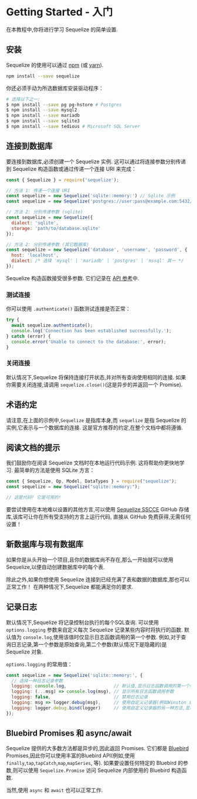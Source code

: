 # Getting Started - 入门

在本教程中,你将进行学习 Sequelize 的简单设置.

## 安装

Sequelize 的使用可以通过 [npm](https://www.npmjs.com/package/sequelize) (或 [yarn](https://yarnpkg.com/package/sequelize)).

```sh
npm install --save sequelize
```

你还必须手动为所选数据库安装驱动程序：

```sh
# 选择以下之一:
$ npm install --save pg pg-hstore # Postgres
$ npm install --save mysql2
$ npm install --save mariadb
$ npm install --save sqlite3
$ npm install --save tedious # Microsoft SQL Server
```

## 连接到数据库

要连接到数据库,必须创建一个 Sequelize 实例. 这可以通过将连接参数分别传递到 Sequelize 构造函数或通过传递一个连接 URI 来完成：

```js
const { Sequelize } = require('sequelize');

// 方法 1: 传递一个连接 URI
const sequelize = new Sequelize('sqlite::memory:') // Sqlite 示例
const sequelize = new Sequelize('postgres://user:pass@example.com:5432/dbname') // Postgres 示例

// 方法 2: 分别传递参数 (sqlite)
const sequelize = new Sequelize({
  dialect: 'sqlite',
  storage: 'path/to/database.sqlite'
});

// 方法 2: 分别传递参数 (其它数据库)
const sequelize = new Sequelize('database', 'username', 'password', {
  host: 'localhost',
  dialect: /* 选择 'mysql' | 'mariadb' | 'postgres' | 'mssql' 其一 */
});
```

Sequelize 构造函数接受很多参数. 它们记录在 [API 参考](https://sequelize.org/master/class/lib/sequelize.js~Sequelize.html#instance-constructor-constructor)中.

### 测试连接

你可以使用 `.authenticate()` 函数测试连接是否正常：

```js
try {
  await sequelize.authenticate();
  console.log('Connection has been established successfully.');
} catch (error) {
  console.error('Unable to connect to the database:', error);
}
```

### 关闭连接

默认情况下,Sequelize 将保持连接打开状态,并对所有查询使用相同的连接. 如果你需要关闭连接,请调用 `sequelize.close()`(这是异步的并返回一个 Promise).

## 术语约定

请注意,在上面的示例中,`Sequelize` 是指库本身,而 `sequelize` 是指 Sequelize 的实例,它表示与一个数据库的连接. 这是官方推荐的约定,在整个文档中都将遵循.

## 阅读文档的提示

我们鼓励你在阅读 Sequelize 文档时在本地运行代码示例. 这将帮助你更快地学习. 最简单的方法是使用 SQLite 方言：

```js
const { Sequelize, Op, Model, DataTypes } = require("sequelize");
const sequelize = new Sequelize("sqlite::memory:");

// 这是代码! 它是可用的!
```

要尝试使用在本地难以设置的其他方言,可以使用 [Sequelize SSCCE](https://github.com/papb/sequelize-sscce) GitHub 存储库,该库可让你在所有受支持的方言上运行代码, 直接从 GitHub 免费获得,无需任何设置！

## 新数据库与现有数据库

如果你是从头开始一个项目,且你的数据库尚不存在,那么一开始就可以使用 Sequelize,以便自动创建数据库中的每个表.

除此之外,如果你想使用 Sequelize 连接到已经充满了表和数据的数据库,那也可以正常工作！ 在两种情况下,Sequelize 都能满足你的要求.

## 记录日志

默认情况下,Sequelize 将记录控制台执行的每个SQL查询. 可以使用 `options.logging` 参数来自定义每次 Sequelize 记录某些内容时将执行的函数. 默认值为 `console.log`,使用该值时仅显示日志函数调用的第一个参数. 例如,对于查询日志记录,第一个参数是原始查询,第二个参数(默认情况下是隐藏的)是 Sequelize 对象.

`options.logging` 的常用值：

```js
const sequelize = new Sequelize('sqlite::memory:', {
  // 选择一种日志记录参数
  logging: console.log,                  // 默认值,显示日志函数调用的第一个参数
  logging: (...msg) => console.log(msg), // 显示所有日志函数调用参数
  logging: false,                        // 禁用日志记录
  logging: msg => logger.debug(msg),     // 使用自定义记录器(例如Winston 或 Bunyan),显示第一个参数
  logging: logger.debug.bind(logger)     // 使用自定义记录器的另一种方法,显示所有消息
});
```

## Bluebird Promises 和 async/await

Sequelize 提供的大多数方法都是异步的,因此返回 Promises. 它们都是 [Bluebird](http://bluebirdjs.com) Promises,因此你可以使用丰富的Bluebird API(例如,使用`finally`,`tap`,`tapCatch`,`map`,`mapSeries`, 等). 如果要设置任何特定的 Bluebird 的参数,则可以使用 `Sequelize.Promise` 访问 Sequelize 内部使用的 Bluebird 构造函数.

当然,使用 `async` 和 `await` 也可以正常工作.